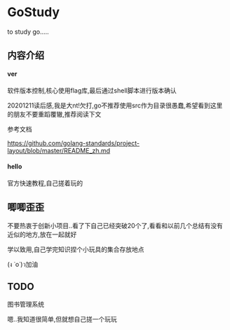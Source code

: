 # GoStudy
to study go.....

## 内容介绍

#### ver

软件版本控制,核心使用flag库,最后通过shell脚本进行版本确认

20201211读后感,我是大nt!欠打,go不推荐使用src作为目录很愚蠢,希望看到这里的朋友不要重蹈覆辙,推荐阅读下文

参考文档

https://github.com/golang-standards/project-layout/blob/master/README_zh.md

#### hello 

官方快速教程,自己搓着玩的

## 唧唧歪歪

不要热衷于创新小项目..看了下自己已经突破20个了,看看和以前几个总结有没有近似的地方,放在一起就好

学以致用,自己学完知识捏个小玩具的集合存放地点

(ง ˙o˙)ว加油

## TODO

图书管理系统

嗯..我知道很简单,但就想自己搓一个玩玩
